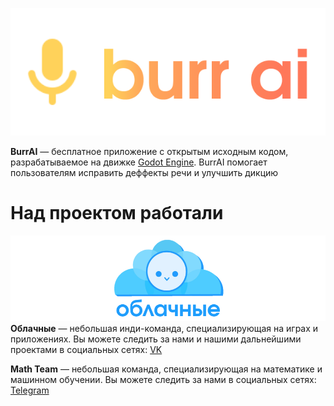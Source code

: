 ![logo](logo.png)

**BurrAI** — бесплатное приложение с открытым исходным кодом, разрабатываемое на движке [Godot Engine](https://godotengine.org/). BurrAI помогает пользователям исправить деффекты речи и улучшить дикцию

# Над проектом работали
![team_logo](img/logos/team_logo.png)
**Облачные** — небольшая инди-команда, специализирующая на играх и приложениях. Вы можете следить за нами и нашими дальнейшими проектами в социальных сетях:
[VK](https://vk.com/oblachnye)

**Math Team** — небольшая команда, специализирующая на математике и машинном обучении. Вы можете следить за нами в социальных сетях:
[Telegram](https://t.me/MathIsLifestyle)

